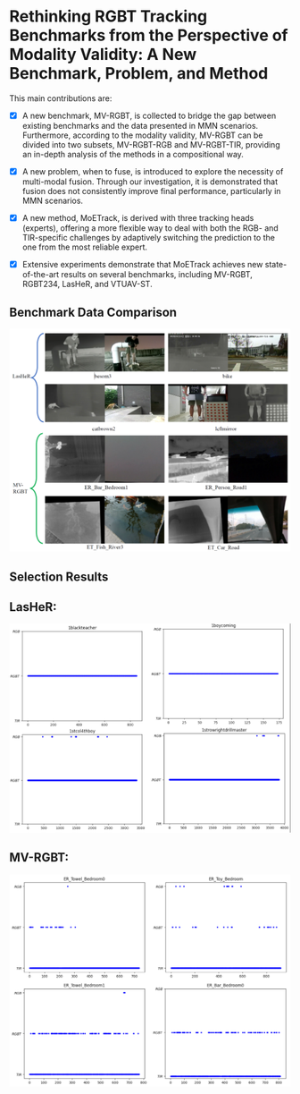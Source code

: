 # Rethinking RGBT Tracking Benchmarks from the Perspective of Modality Validity: A New Benchmark, Problem, and Method

This main contributions are:

 - [x] A new benchmark, MV-RGBT, is collected to bridge the gap between existing benchmarks and the data presented in MMN scenarios. Furthermore, according to the modality validity, MV-RGBT can be divided into two subsets, MV-RGBT-RGB and MV-RGBT-TIR, providing an in-depth analysis of the methods in a compositional way.

 - [x] A new problem, when to fuse, is introduced to explore the necessity of multi-modal fusion. Through our investigation, it is demonstrated that fusion does not consistently improve final performance, particularly in MMN scenarios.

 - [x] A new method, MoETrack, is derived with three tracking heads (experts), offering a more flexible way to deal with both the RGB- and TIR-specific challenges by adaptively switching the prediction to the one from the most reliable expert.

 - [x] Extensive experiments demonstrate that MoETrack achieves new state-of-the-art results on several benchmarks, including MV-RGBT, RGBT234, LasHeR, and VTUAV-ST.

## Benchmark Data Comparison

<img src="figs/data.png" width="600">

## Selection Results

LasHeR:
---
<img src="figs/results-LasHeR.png" width="600">

MV-RGBT:
---
<img src="figs/results-MV-RGBT.png" width="600">

